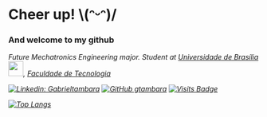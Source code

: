 <h1> Cheer up! \(ᵔᵕᵔ)/ </h1> <h3> And welcome to my github </h3>



<p><em>Future Mechatronics Engineering major. Student at <a href="http://www.unb.br">Universidade de Brasília</a> <img src="https://upload.wikimedia.org/wikipedia/commons/thumb/c/c3/Webysther_20160322_-_Logo_UnB_%28sem_texto%29.svg/1280px-Webysther_20160322_-_Logo_UnB_%28sem_texto%29.svg.png" width="30">, <a href=http://ft.unb.br/>Faculdade de Tecnologia</a>  <img src="https://pbs.twimg.com/profile_images/1072505144003174400/5jKEz1Sm_400x400.jpg" width="15"></br>

[![Linkedin: Gabrieltambara](https://img.shields.io/badge/-GabrielTambara-f6b26b?style=flat-square&logo=Linkedin&logoColor=black&link=https://www.linkedin.com/in/gabriel-tambara-rabelo/)](https://www.linkedin.com/in/gabriel-tambara-rabelo/) [![GitHub gtambara](https://img.shields.io/github/followers/gtambara?label=follow&style=social)](https://github.com/gtambara) [![Visits Badge](https://badges.pufler.dev/visits/puf17640/git-badges?color=white&labelColor=f6b26b)](https://badges.pufler.dev)

[![Top Langs](https://github-readme-stats.vercel.app/api/top-langs/?username=gtambara&layout=compact&langs_count=8&theme=dracula&title_color=000&bg_color=fdbd7b&text_color=black&border_color=000)](https://github.com/anuraghazra/github-readme-stats)


